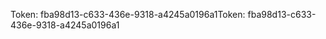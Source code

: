 <span data-ttu-id="e97dd-101">Token: fba98d13-c633-436e-9318-a4245a0196a1</span><span class="sxs-lookup"><span data-stu-id="e97dd-101">Token: fba98d13-c633-436e-9318-a4245a0196a1</span></span>